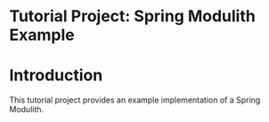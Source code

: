 # Tutorial Project: Spring Modulith Example
# Introduction
This tutorial project provides an example implementation of a Spring Modulith.
